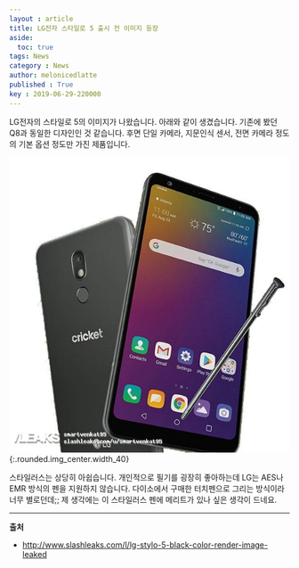 ```yaml
---
layout : article
title: LG전자 스타일로 5 출시 전 이미지 등장
aside:
  toc: true
tags: News
category : News
author: melonicedlatte
published : True
key : 2019-06-29-220000
---
```


LG전자의 스타일로 5의 이미지가 나왔습니다. 아래와 같이 생겼습니다. 기존에 봤던 Q8과 동일한 디자인인 것 같습니다. 후면 단일 카메라, 지문인식 센서, 전면 카메라 정도의 기본 옵션 정도만 가진 제품입니다. 

![image](/assets\images\201906\lg_stylus5.jpg){:.rounded.img_center.width_40}

스타일러스는 상당히 아쉽습니다. 개인적으로 필기를 굉장히 좋아하는데 LG는 AES나 EMR 방식의 펜을 지원하지 않습니다. 다이소에서 구매한 터치펜으로 그리는 방식이라 너무 별로던데;; 제 생각에는 이 스타일러스 펜에 메리트가 있나 싶은 생각이 드네요.

<hr>

**출처**

- http://www.slashleaks.com/l/lg-stylo-5-black-color-render-image-leaked
